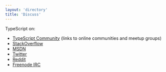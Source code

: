 ```yaml
---
layout: 'directory'
title: 'Discuss'
---
```


TypeScript on:

* [TypeScript Community](https://www.typescriptlang.org/community) (links to online communities and meetup groups)
* [StackOverflow](http://stackoverflow.com/questions/tagged/typescript)
* [MSDN](http://blogs.msdn.com/b/typescript/)
* [Twitter](https://twitter.com/search?q=%23typescript)
* [Reddit](http://www.reddit.com/r/typescript)
* [Freenode IRC](irc://irc.freenode.net/#typescript)


